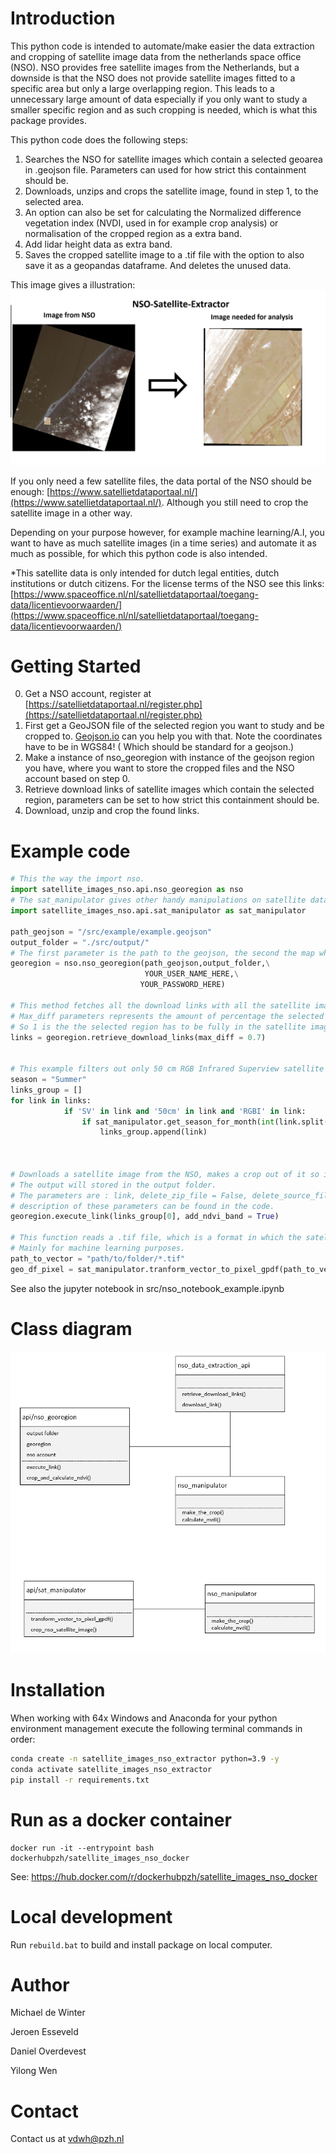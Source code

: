 # Introduction

This python code is intended to automate/make easier the data extraction and cropping of satellite image data from the netherlands space office (NSO).
NSO provides free satellite images from the Netherlands, but a downside is that the NSO does not provide satellite images fitted to a specific area but only a large overlapping region.
This leads to a unnecessary large amount of data especially if you only want to study a smaller specific region and as such cropping is needed, which is what this package provides.

This python code does the following steps:

1. Searches the NSO for satellite images which contain a selected geoarea in .geojson file. Parameters can used for how strict this containment should be.
2. Downloads, unzips and crops the satellite image, found in step 1, to the selected area.
3. An option can also be set for calculating the Normalized difference vegetation index (NVDI, used in for example crop analysis) or normalisation of the cropped region as a extra band.
4. Add lidar height data as extra band.
5. Saves the cropped satellite image to a .tif file with the option to also save it as a geopandas dataframe. And deletes the unused data.

This image gives a illustration:
![Alt text](example.png?raw=true "Title")

If you only need a few satellite files, the data portal of the NSO should be enough: [https://www.satellietdataportaal.nl/](https://www.satellietdataportaal.nl/).
Although you still need to crop the satellite image in a other way.

Depending on your purpose however, for example machine learning/A.I, you want to have as much satellite images (in a time series) and automate it as much as possible, for which this python code is also intended.

\*This satellite data is only intended for dutch legal entities, dutch institutions or dutch citizens.
For the license terms of the NSO see this links: [https://www.spaceoffice.nl/nl/satellietdataportaal/toegang-data/licentievoorwaarden/](https://www.spaceoffice.nl/nl/satellietdataportaal/toegang-data/licentievoorwaarden/)

# Getting Started

0. Get a NSO account, register at [https://satellietdataportaal.nl/register.php](https://satellietdataportaal.nl/register.php)
1. First get a GeoJSON file of the selected region you want to study and be cropped to. [Geojson.io](https://geojson.io/#map=8/51.821/5.004) can you help you with that. Note the coordinates have to be in WGS84! ( Which should be standard for a geojson.)
2. Make a instance of nso_georegion with instance of the geojson region you have, where you want to store the cropped files and the NSO account based on step 0.
3. Retrieve download links of satellite images which contain the selected region, parameters can be set to how strict this containment should be.
4. Download, unzip and crop the found links.

# Example code

```python
# This the way the import nso.
import satellite_images_nso.api.nso_georegion as nso
# The sat_manipulator gives other handy manipulations on satellite data .tif files to a geopandas dataframe.
import satellite_images_nso.api.sat_manipulator as sat_manipulator

path_geojson = "/src/example/example.geojson"
output_folder = "./src/output/"
# The first parameter is the path to the geojson, the second the map where the cropped satellite data will be downloaded, the third is your NSO username and the last your NSO password.
georegion = nso.nso_georegion(path_geojson,output_folder,\
                              YOUR_USER_NAME_HERE,\
                             YOUR_PASSWORD_HERE)

# This method fetches all the download links with all the satellite images the NSO has which contain the region in the given geojson.
# Max_diff parameters represents the amount of percentage the selected region has to be in the satellite image.
# So 1 is the the selected region has to be fully in the satellite images while 0.7 donates only 70% of the selected region is in the
links = georegion.retrieve_download_links(max_diff = 0.7)


# This example filters out only 50 cm RGB Infrared Superview satellite imagery in the summer from all the links
season = "Summer"
links_group = []
for link in links:
            if 'SV' in link and '50cm' in link and 'RGBI' in link:
                if sat_manipulator.get_season_for_month(int(link.split("/")[len(link.split("/"))-1][4:6]))[0] == season:
                    links_group.append(link)



# Downloads a satellite image from the NSO, makes a crop out of it so it fits the geojson region and calculates the NVDI index.
# The output will stored in the output folder.
# The parameters are : link, delete_zip_file = False, delete_source_files = True,  plot=True, in_image_cloud_percentage = False,  add_ndvi_band = False, add_height_band = False
# description of these parameters can be found in the code.
georegion.execute_link(links_group[0], add_ndvi_band = True)

# This function reads a .tif file, which is a format in which the satellite data is stored in, and converts it to a pixel based geopandas dataframe.
# Mainly for machine learning purposes.
path_to_vector = "path/to/folder/*.tif"
geo_df_pixel = sat_manipulator.tranform_vector_to_pixel_gpdf(path_to_vector)
```

See also the jupyter notebook in src/nso_notebook_example.ipynb

# Class diagram

![Alt text](class_diagram.PNG?raw=true "Title")

# Installation

When working with 64x Windows and Anaconda for your python environment management execute the following terminal commands in order:

```sh
conda create -n satellite_images_nso_extractor python=3.9 -y
conda activate satellite_images_nso_extractor
pip install -r requirements.txt
```

# Run as a docker container

```console
docker run -it --entrypoint bash dockerhubpzh/satellite_images_nso_docker
```

See: https://hub.docker.com/r/dockerhubpzh/satellite_images_nso_docker

# Local development

Run `rebuild.bat` to build and install package on local computer.

# Author

Michael de Winter

Jeroen Esseveld

Daniel Overdevest

Yilong Wen

# Contact

Contact us at vdwh@pzh.nl
